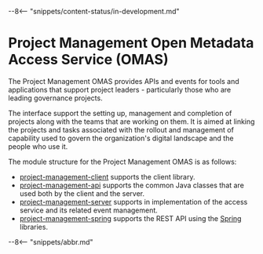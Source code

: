<!-- SPDX-License-Identifier: CC-BY-4.0 -->
<!-- Copyright Contributors to the Egeria project. -->

--8<-- "snippets/content-status/in-development.md"

# Project Management Open Metadata Access Service (OMAS)

The Project Management OMAS provides APIs and events for tools and applications
that support project leaders - particularly those who are leading governance projects.

The interface support the setting up, management and completion of projects
along with the teams that are working on them.  It is aimed at linking the projects and tasks
associated with the rollout and management of capability used to
govern the organization's digital landscape and the people who use it.

The module structure for the Project Management OMAS is as follows:

* [project-management-client](project-management-client) supports the client library.
* [project-management-api](project-management-api) supports the common Java classes that are used both by the client and the server.
* [project-management-server](project-management-server) supports in implementation of the access service and its related event management.
* [project-management-spring](project-management-spring) supports the REST API using the [Spring](../../../developer-resources/Spring.md) libraries.

--8<-- "snippets/abbr.md"
